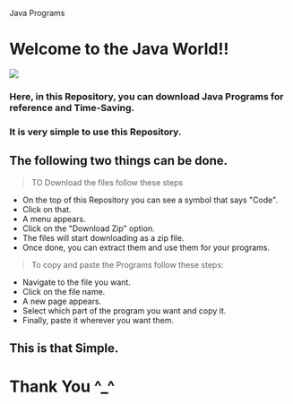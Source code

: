Java Programs

# Welcome to the Java World!!

![](https://img-a.udemycdn.com/course/750x422/2363036_0e62_2.jpg)

### Here, in this Repository, you can download Java Programs for reference and Time-Saving.

### It is very simple to use this Repository.

## The following two things can be done.

> TO Download the files follow these steps
* On the top of this Repository you can see a symbol that says "Code".
* Click on that.
* A menu appears.
* Click on the "Download Zip" option.
* The files will start downloading as a zip file.
* Once done, you can extract them and use them for your programs.

> To copy and paste the Programs follow these steps:
* Navigate to the file you want.
* Click on the file name.
* A new page appears.
* Select which part of the program you want and copy it.
* Finally, paste it wherever you want them.

## This is that Simple.

# Thank You ^_^
